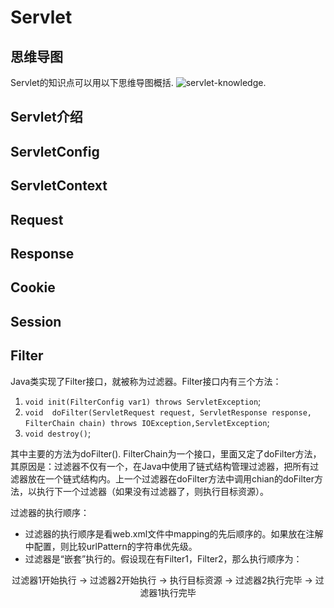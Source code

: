 # Servlet
## 思维导图
Servlet的知识点可以用以下思维导图概括.
![servlet-knowledge](/servlet-knowledge.png).

## Servlet介绍

## ServletConfig

## ServletContext

## Request

## Response

## Cookie

## Session

## Filter
Java类实现了Filter接口，就被称为过滤器。Filter接口内有三个方法：
1. `void init(FilterConfig var1) throws ServletException`;
2. `void  doFilter(ServletRequest request, ServletResponse response, FilterChain chain) throws IOException,ServletException`;
3. `void destroy()`; 

其中主要的方法为doFilter(). FilterChain为一个接口，里面又定了doFilter方法，其原因是：过滤器不仅有一个，在Java中使用了链式结构管理过滤器，把所有过滤器放在一个链式结构内。上一个过滤器在doFilter方法中调用chian的doFilter方法，以执行下一个过滤器（如果没有过滤器了，则执行目标资源）。

过滤器的执行顺序：
* 过滤器的执行顺序是看web.xml文件中mapping的先后顺序的。如果放在注解中配置，则比较urlPattern的字符串优先级。
* 过滤器是“嵌套”执行的。假设现在有Filter1，Filter2，那么执行顺序为：

<center>过滤器1开始执行 -> 过滤器2开始执行 -> 执行目标资源 -> 过滤器2执行完毕 -> 过滤器1执行完毕</center>
